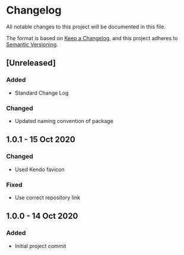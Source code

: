 # Changelog
All notable changes to this project will be documented in this file.

The format is based on [Keep a Changelog](https://keepachangelog.com/en/1.0.0/),
and this project adheres to [Semantic Versioning](https://semver.org/spec/v2.0.0.html).

## [Unreleased]
### Added
- Standard Change Log

### Changed
- Updated naming convention of package

## 1.0.1 - 15 Oct 2020
### Changed
- Used Kendo favicon

### Fixed
- Use correct repository link

## 1.0.0 - 14 Oct 2020
### Added
- Initial project commit
